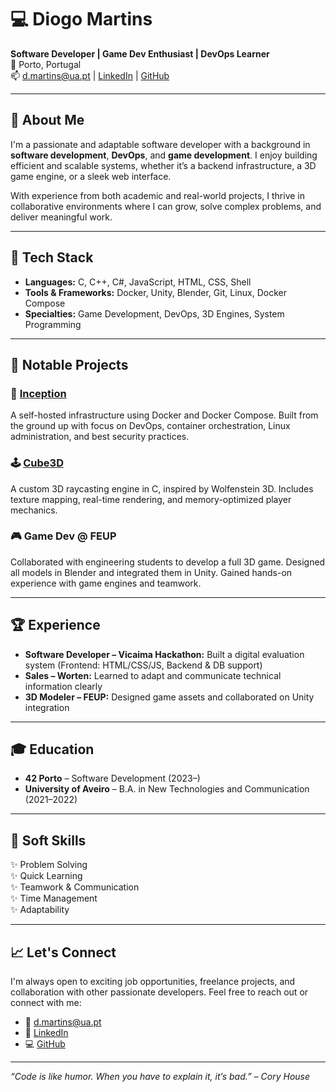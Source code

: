 # 💻 Diogo Martins

**Software Developer | Game Dev Enthusiast | DevOps Learner**  
📍 Porto, Portugal  
📫 d.martins@ua.pt | [LinkedIn](https://www.linkedin.com/in/diogo-martins-ua/) | [GitHub](https://github.com/DiogoMartins42)

---

## 👋 About Me

I'm a passionate and adaptable software developer with a background in **software development**, **DevOps**, and **game development**. I enjoy building efficient and scalable systems, whether it’s a backend infrastructure, a 3D game engine, or a sleek web interface.

With experience from both academic and real-world projects, I thrive in collaborative environments where I can grow, solve complex problems, and deliver meaningful work.

---

## 🧠 Tech Stack

- **Languages:** C, C++, C#, JavaScript, HTML, CSS, Shell
- **Tools & Frameworks:** Docker, Unity, Blender, Git, Linux, Docker Compose
- **Specialties:** Game Development, DevOps, 3D Engines, System Programming

---

## 🔧 Notable Projects

### 🚢 [Inception](https://github.com/DiogoMartins42/42-Cursus-Inception)
A self-hosted infrastructure using Docker and Docker Compose. Built from the ground up with focus on DevOps, container orchestration, Linux administration, and best security practices.

### 🕹️ [Cube3D](https://github.com/DiogoMartins42/42-Cursus_Cub3d)
A custom 3D raycasting engine in C, inspired by Wolfenstein 3D. Includes texture mapping, real-time rendering, and memory-optimized player mechanics.

### 🎮 Game Dev @ FEUP
Collaborated with engineering students to develop a full 3D game. Designed all models in Blender and integrated them in Unity. Gained hands-on experience with game engines and teamwork.

---

## 🏆 Experience

- **Software Developer – Vicaima Hackathon:** Built a digital evaluation system (Frontend: HTML/CSS/JS, Backend & DB support)
- **Sales – Worten:** Learned to adapt and communicate technical information clearly
- **3D Modeler – FEUP:** Designed game assets and collaborated on Unity integration

---

## 🎓 Education

- **42 Porto** – Software Development (2023–)
- **University of Aveiro** – B.A. in New Technologies and Communication (2021–2022)

---

## 🧩 Soft Skills

✨ Problem Solving  
✨ Quick Learning  
✨ Teamwork & Communication  
✨ Time Management  
✨ Adaptability  

---

## 📈 Let's Connect

I'm always open to exciting job opportunities, freelance projects, and collaboration with other passionate developers. Feel free to reach out or connect with me:

- 📧 d.martins@ua.pt
- 💼 [LinkedIn](https://www.linkedin.com/in/diogo-martins-ua/)
- 💻 [GitHub](https://github.com/DiogoMartins42)

---

*“Code is like humor. When you have to explain it, it’s bad.” – Cory House*

